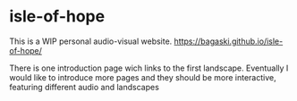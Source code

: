 # isle-of-hope
This is a WIP personal audio-visual website.
https://bagaski.github.io/isle-of-hope/

There is one introduction page wich links to the first landscape. Eventually I would like to introduce more pages and they should be more interactive, featuring different audio and landscapes
